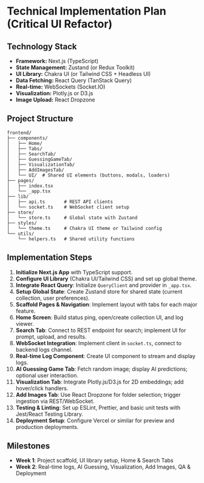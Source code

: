 # Technical Implementation Plan (Critical UI Refactor)

## Technology Stack

- **Framework:** Next.js (TypeScript)
- **State Management:** Zustand (or Redux Toolkit)
- **UI Library:** Chakra UI (or Tailwind CSS + Headless UI)
- **Data Fetching:** React Query (TanStack Query)
- **Real-time:** WebSockets (Socket.IO)
- **Visualization:** Plotly.js or D3.js
- **Image Upload:** React Dropzone

## Project Structure

```
frontend/
├── components/
│   ├── Home/
│   ├── Tabs/
│   ├── SearchTab/
│   ├── GuessingGameTab/
│   ├── VisualizationTab/
│   ├── AddImagesTab/
│   └── UI/  # Shared UI elements (buttons, modals, loaders)
├── pages/
│   ├── index.tsx
│   └── _app.tsx
├── lib/
│   ├── api.ts       # REST API clients
│   └── socket.ts    # WebSocket client setup
├── store/
│   └── store.ts     # Global state with Zustand
├── styles/
│   └── theme.ts     # Chakra UI theme or Tailwind config
└── utils/
    └── helpers.ts   # Shared utility functions
```

## Implementation Steps

1. **Initialize Next.js App** with TypeScript support.
2. **Configure UI Library** (Chakra UI/Tailwind CSS) and set up global theme.
3. **Integrate React Query**: Initialize `QueryClient` and provider in `_app.tsx`.
4. **Setup Global State**: Create Zustand store for shared state (current collection, user preferences).
5. **Scaffold Pages & Navigation**: Implement layout with tabs for each major feature.
6. **Home Screen**: Build status ping, open/create collection UI, and log viewer.
7. **Search Tab**: Connect to REST endpoint for search; implement UI for prompt, upload, and results.
8. **WebSocket Integration**: Implement client in `socket.ts`, connect to backend logs channel.
9. **Real-time Log Component**: Create UI component to stream and display logs.
10. **AI Guessing Game Tab**: Fetch random image; display AI predictions; optional user interaction.
11. **Visualization Tab**: Integrate Plotly.js/D3.js for 2D embeddings; add hover/click handlers.
12. **Add Images Tab**: Use React Dropzone for folder selection; trigger ingestion via REST/WebSocket.
13. **Testing & Linting**: Set up ESLint, Prettier, and basic unit tests with Jest/React Testing Library.
14. **Deployment Setup**: Configure Vercel or similar for preview and production deployments.

## Milestones

- **Week 1**: Project scaffold, UI library setup, Home & Search Tabs
- **Week 2**: Real-time logs, AI Guessing, Visualization, Add Images, QA & Deployment 